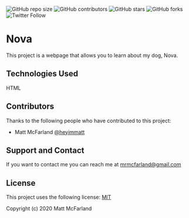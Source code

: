 <!--- These are examples. See https://shields.io for others or to customize this set of shields. You might want to include dependencies, project status and licence info here --->
![GitHub repo size](https://img.shields.io/github/repo-size/heyimmatt/nova)
![GitHub contributors](https://img.shields.io/github/contributors/heyimmatt/nova)
![GitHub stars](https://img.shields.io/github/stars/heyimmatt/nova?style=social)
![GitHub forks](https://img.shields.io/github/forks/heyimmatt/nova?style=social)
![Twitter Follow](https://img.shields.io/twitter/follow/heyimmatt?style=social)

# Nova

This project is a webpage that allows you to learn about my dog, Nova.

## Technologies Used
HTML

## Contributors

Thanks to the following people who have contributed to this project:

* Matt McFarland [@heyimmatt](https://github.com/heyimmatt)

## Support and Contact

If you want to contact me you can reach me at <mrmcfarland@gmail.com>

## License

This project uses the following license: [MIT](https://opensource.org/licenses/MIT)

Copyright (c) 2020 Matt McFarland
